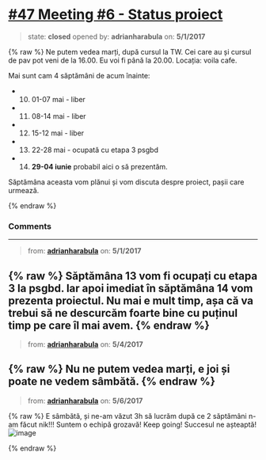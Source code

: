 # [\#47 Meeting #6 - Status proiect](https://github.com/adrianharabula/condr/issues/47)

> state: **closed** opened by: **adrianharabula** on: **5/1/2017**

{% raw %}
Ne putem vedea marți, după cursul la TW. Cei care au și cursul de pav pot veni de la 16.00. Eu voi fi până la 20.00. Locația: voila cafe.

Mai sunt cam 4 săptămâni de acum înainte:

- 10. 01-07 mai - liber
- 11. 08-14 mai - liber
- 12. 15-12 mai - liber
- 13. 22-28 mai - ocupată cu etapa 3 psgbd
- 14. __29-04 iunie__ probabil aici o să prezentăm.

Săptămâna aceasta vom plănui și vom discuta despre proiect, pașii care urmează.


{% endraw %}


### Comments

---
> from: [**adrianharabula**](https://github.com/adrianharabula/condr/issues/47#issuecomment-298361217) on: **5/1/2017**

{% raw %}
Săptămâna 13 vom fi ocupați cu etapa 3 la psgbd. Iar apoi imediat în săptămâna 14 vom prezenta proiectul. Nu mai e mult timp, așa că va trebui să ne descurcăm foarte bine cu puținul timp pe care îl mai avem.
{% endraw %}
---
> from: [**adrianharabula**](https://github.com/adrianharabula/condr/issues/47#issuecomment-299171478) on: **5/4/2017**

{% raw %}
Nu ne putem vedea marți, e joi și poate ne vedem sâmbătă.
{% endraw %}
---
> from: [**adrianharabula**](https://github.com/adrianharabula/condr/issues/47#issuecomment-299662305) on: **5/6/2017**

{% raw %}
E sâmbătă, și ne-am văzut 3h să lucrăm după ce 2 săptămâni n-am făcut nik!!! Suntem o echipă grozavă! Keep going! Succesul ne așteaptă!
![image](https://cloud.githubusercontent.com/assets/2271038/25775496/aa88cdbc-32ae-11e7-99bc-6da9ed462c82.png)

{% endraw %}
